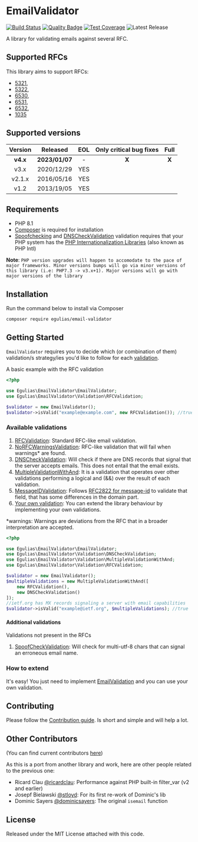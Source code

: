 # EmailValidator

[![Build Status](https://github.com/egulias/EmailValidator/actions/workflows/tests.yml/badge.svg)](https://github.com/egulias/EmailValidator/actions/workflows/tests.yml)
[![Quality Badge](https://app.codacy.com/project/badge/Grade/55d44898c7e44ebdb4e457523563ad63)](https://app.codacy.com/gh/egulias/EmailValidator/dashboard?utm_source=gh&utm_medium=referral&utm_content=&utm_campaign=Badge_grade)
[![Test Coverage](https://app.codacy.com/project/badge/Coverage/55d44898c7e44ebdb4e457523563ad63)](https://app.codacy.com/gh/egulias/EmailValidator/dashboard?utm_source=gh&utm_medium=referral&utm_content=&utm_campaign=Badge_coverage)
![Latest Release](https://img.shields.io/github/v/release/egulias/EmailValidator)

A library for validating emails against several RFC.

## Supported RFCs

This library aims to support RFCs:

* [5321](https://tools.ietf.org/html/rfc5321),
* [5322](https://tools.ietf.org/html/rfc5322),
* [6530](https://tools.ietf.org/html/rfc6530),
* [6531](https://tools.ietf.org/html/rfc6531),
* [6532](https://tools.ietf.org/html/rfc6532),
* [1035](https://tools.ietf.org/html/rfc1035) 

## Supported versions

| Version |  Released  | EOL | Only critical bug fixes | Full |
|:-------:|:----------:|:---:|:-----------------------:|:----:|
|**v4.x** |**2023/01/07** |  -  |            **X**        |**X** |
|  v3.x   | 2020/12/29 | YES |                         |      |
| v2.1.x  | 2016/05/16 | YES |                         |      |
|  v1.2   | 2013/19/05 | YES |                         |      |

## Requirements

* PHP 8.1
* [Composer](https://getcomposer.org) is required for installation
* [Spoofchecking](/src/Validation/Extra/SpoofCheckValidation.php) and
[DNSCheckValidation](/src/Validation/DNSCheckValidation.php) validation
requires that your PHP system has the
[PHP Internationalization Libraries](https://php.net/manual/en/book.intl.php) 
(also known as PHP Intl)

**Note**: `PHP version upgrades will happen to accomodate to the pace of major
frameworks. Minor versions bumps will go via minor versions of this library
(i.e: PHP7.3 -> v3.x+1). Major versions will go with major versions
of the library`

## Installation

Run the command below to install via Composer

```shell
composer require egulias/email-validator
```

## Getting Started

`EmailValidator` requires you to decide which (or combination of them)
validation/s strategy/ies you'd like to follow for each
[validation](#available-validations).

A basic example with the RFC validation

```php
<?php

use Egulias\EmailValidator\EmailValidator;
use Egulias\EmailValidator\Validation\RFCValidation;

$validator = new EmailValidator();
$validator->isValid("example@example.com", new RFCValidation()); //true
```

### Available validations

1. [RFCValidation](/src/Validation/RFCValidation.php): Standard RFC-like email validation.
2. [NoRFCWarningsValidation](/src/Validation/NoRFCWarningsValidation.php):
RFC-like validation that will fail when warnings* are found.
3. [DNSCheckValidation](/src/Validation/DNSCheckValidation.php):
Will check if there are DNS records that signal that the server accepts emails. This does not entail that the email exists.
4. [MultipleValidationWithAnd](/src/Validation/MultipleValidationWithAnd.php):
It is a validation that operates over other validations performing a logical and (&&) over the result of each validation.
5. [MessageIDValidation](/src/Validation/MessageIDValidation.php):
Follows [RFC2822 for message-id](https://tools.ietf.org/html/rfc2822#section-3.6.4) to validate that field, that has some differences in the domain part.
6. [Your own validation](#how-to-extend): You can extend the library behaviour
by implementing your own validations.

*warnings: Warnings are deviations from the RFC that in a broader interpretation
are accepted.

```php
<?php

use Egulias\EmailValidator\EmailValidator;
use Egulias\EmailValidator\Validation\DNSCheckValidation;
use Egulias\EmailValidator\Validation\MultipleValidationWithAnd;
use Egulias\EmailValidator\Validation\RFCValidation;

$validator = new EmailValidator();
$multipleValidations = new MultipleValidationWithAnd([
    new RFCValidation(),
    new DNSCheckValidation()
]);
//ietf.org has MX records signaling a server with email capabilities
$validator->isValid("example@ietf.org", $multipleValidations); //true
```

#### Additional validations

Validations not present in the RFCs

1. [SpoofCheckValidation](/src/Validation/Extra/SpoofCheckValidation.php): 
Will check for multi-utf-8 chars that can signal an erroneous email name.


### How to extend

It's easy! You just need to implement
[EmailValidation](/src/Validation/EmailValidation.php) and you can use your own
validation.

## Contributing

Please follow the [Contribution guide](CONTRIBUTING.md).
Is short and simple and will help a lot.

## Other Contributors

(You can find current contributors
[here](https://github.com/egulias/EmailValidator/graphs/contributors))

As this is a port from another library and work, here are other people related to the previous one:

* Ricard Clau [@ricardclau](https://github.com/ricardclau):
Performance against PHP built-in filter_var (v2 and earlier)
* Josepf Bielawski [@stloyd](https://github.com/stloyd):
For its first re-work of Dominic's lib
* Dominic Sayers [@dominicsayers](https://github.com/dominicsayers):
The original `isemail` function

## License

Released under the MIT License attached with this code.